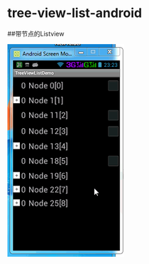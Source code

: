 tree-view-list-android
======================

##带节点的Listview



![image](https://github.com/longtaoge/tree-view-list-android/blob/master/tree-view-list-android.gif)
